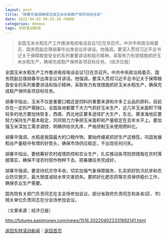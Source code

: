 ```yaml
---
layout: post
title: "胡春华强调确保完成玉米水稻稳产保供目标任务"
date: 2022-04-02 09:25:10 +0800
categories: emnews
tags: 东财滚动新闻
---
```

> 全国玉米水稻生产工作推进电视电话会议1日在京召开。中共中央政治局委员、国务院副总理胡春华出席会议并讲话。他强调，要深入贯彻习近平总书记关于保障粮食安全的系列重要讲话和指示精神，采取有力有效措施抓好玉米水稻生产，确保完成稳产保供各项目标任务。（经济日报）

<p>全国玉米水稻生产工作推进电视电话会议1日在京召开。中共中央政治局委员、国务院副总理胡春华出席会议并讲话。他强调，要深入贯彻习近平总书记关于保障粮食安全的系列重要讲话和指示精神，采取有力有效措施抓好玉米水稻生产，确保完成稳产保供各项目标任务。</p><p>胡春华指出，玉米不仅是重要口粮还是饲料的重要来源和许多工业品的原料，目前存在一定的产需缺口。全国各地都要下大力气抓好玉米生产，近几年玉米面积下降较多的地方要加快恢复，西南、西北地区要多途径扩大生产，东北、黄淮海地区要努力保持生产基本稳定，共同努力力争把玉米面积和产量稳定在去年水平上。要加强玉米深加工需求调控，明确供给优先序，严格控制玉米使用燃料化。</p><p>胡春华强调，水稻是我国最大的口粮作物，要始终绷紧抓好生产这根弦，巩固发展稻谷产量稳中有增的好势头，确保市场供应稳定，不出现任何闪失。</p><p>胡春华指出，要统筹好农村疫情防控和农业生产，扎实推动各项防控措施在农村落细落实，确保不误农时把作物种下去、把春播任务完成好。</p><p>胡春华强调，要坚持抗灾夺丰收，切实加强气象保障服务，扎实抓好防汛抗旱和农业防灾救灾，最大限度减轻水旱灾害损失。要抓好化肥农药等农资保供稳价工作，确保农业生产需要。</p><p>国务院有关部门负责同志在主会场参加会议，部分省政府负责同志和各省(区、市)相关单位负责同志在分会场参加会议。</p><p class="em_media">（文章来源：经济日报）</p>

<http://futures.eastmoney.com/news/1516,202204022331892141.html>

[返回东财滚动新闻](//finews.withounder.com/emnews/)｜[返回首页](//finews.withounder.com/)